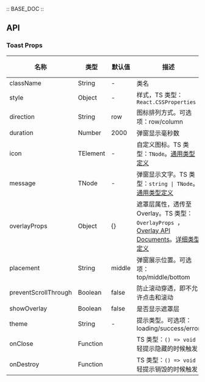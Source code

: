 :: BASE_DOC ::

## API

### Toast Props

名称 | 类型 | 默认值 | 描述 | 必传
-- | -- | -- | -- | --
className | String | - | 类名 | N
style | Object | - | 样式，TS 类型：`React.CSSProperties` | N
direction | String | row | 图标排列方式。可选项：row/column | N
duration | Number | 2000 | 弹窗显示毫秒数 | N
icon | TElement | - | 自定义图标。TS 类型：`TNode`。[通用类型定义](https://github.com/Tencent/tdesign-mobile-react/blob/develop/src/common.ts) | N
message | TNode | - | 弹窗显示文字。TS 类型：`string \| TNode`。[通用类型定义](https://github.com/Tencent/tdesign-mobile-react/blob/develop/src/common.ts) | N
overlayProps | Object | {} | 遮罩层属性，透传至 Overlay。TS 类型：`OverlayProps `，[Overlay API Documents](./overlay?tab=api)。[详细类型定义](https://github.com/Tencent/tdesign-mobile-react/tree/develop/src/toast/type.ts) | N
placement | String | middle | 弹窗展示位置。可选项： top/middle/bottom | N
preventScrollThrough | Boolean | false | 防止滚动穿透，即不允许点击和滚动 | N
showOverlay | Boolean | false | 是否显示遮罩层 | N
theme | String | - | 提示类型。可选项：loading/success/error | N
onClose | Function |  | TS 类型：`() => void`<br/>轻提示隐藏的时候触发 | N
onDestroy | Function |  | TS 类型：`() => void`<br/>轻提示销毁的时候触发 | N
